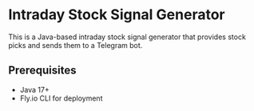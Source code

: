 # Intraday Stock Signal Generator

This is a Java-based intraday stock signal generator that provides stock picks and sends them to a Telegram bot.

## Prerequisites
- Java 17+
- Fly.io CLI for deployment
